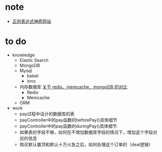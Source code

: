 # note
 + [正则表达式神奇网站](http://www.regexper.com)




# to do
 - knowledge 
   + Elastic Search
   + MongoDB
   + Mysql
     * bebel
     * inno
   + 内存数据库 [关于 redis、memcache、mongoDB 的对比](http://yang.u85.us/memcache_redis_mongodb.pdf)
     * Redis
     * Memcache
   + ORM
 - work
   + pay过程中设计的数据库的表
   + payController中的pay函数的beforePay()具体细节
   + payController中的pay函数的duringPay()具体细节
   + 如果表的字段不够，如何在不增加数据库字段的情况下，增加这个字段对应的信息
   + 购买默认置顶和默认十万火急之后，如何处理这个订单的（deal逻辑）
